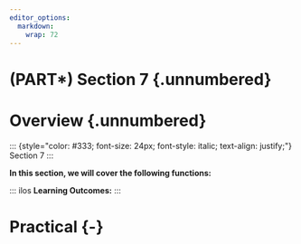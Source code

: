 ```yaml
---
editor_options: 
  markdown: 
    wrap: 72
---
```


# (PART\*) Section 7 {.unnumbered}

# Overview {.unnumbered}

::: {style="color: #333; font-size: 24px; font-style: italic; text-align: justify;"}
Section 7
:::

**In this section, we will cover the following functions:**

::: ilos
**Learning Outcomes:**
:::

# Practical {-}
